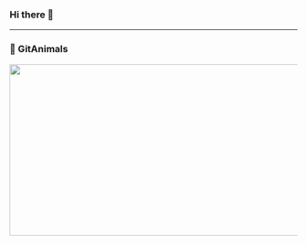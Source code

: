 ### Hi there 👋

---

### 🐳 GitAnimals
<a href="https://github.com/devxb/gitanimals">
<img
  src="https://render.gitanimals.org/farms/seongeun42"
  width="600"
  height="300"
/>
</a>
